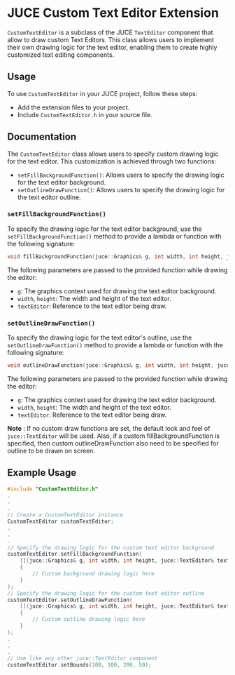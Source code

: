 # JUCE Custom Text Editor Extension

``CustomTextEditor`` is a subclass of the JUCE `TextEditor` component that allow to draw custom Text Editors. This class allows users to implement their own drawing logic for the text editor, enabling them to create highly customized text editing components.

## Usage
To use ``CustomTextEditor`` in your JUCE project, follow these steps:
- Add the extension files to your project.
- Include `CustomTextEditor.h` in your source file.

## Documentation
The ``CustomTextEditor`` class allows users to specify custom drawing logic for the text editor. This customization is achieved through two functions:
- `setFillBackgroundFunction()`: Allows users to specify the drawing logic for the text editor background.
- `setOutlineDrawFunction()`: Allows users to specify the drawing logic for the text editor outline.

### `setFillBackgroundFunction()`
To specify the drawing logic for the text editor background, use the `setFillBackgroundFunction()` method to provide a lambda or function with the following signature:
```cpp
void fillBackgroundFunction(juce::Graphics& g, int width, int height, juce::TextEditor& textEditor)
```
The following parameters are passed to the provided function while drawing the editor:
- `g`: The graphics context used for drawing the text editor background.
- `width`, `height`: The width and height of the text editor.
- `textEditor`: Reference to the text editor being draw.

### `setOutlineDrawFunction()`
To specify the drawing logic for the text editor's outline, use the `setOutlineDrawFunction()` method to provide a lambda or function with the following signature:
```cpp
void outlineDrawFunction(juce::Graphics& g, int width, int height, juce::TextEditor& textEditor))
```
The following parameters are passed to the provided function while drawing the editor:
- `g`: The graphics context used for drawing the text editor background.
- `width`, `height`: The width and height of the text editor.
- `textEditor`: Reference to the text editor being draw.

**Note** : If no custom draw functions are set, the default look and feel of `juce::TextEditor` will be used. Also, if a custom fillBackgroundFunction is specified, then custom outlineDrawFunction also need to be specified for outline to be drawn on screen.


## Example Usage
``` C++
#include "CustomTextEditor.h"
.
.
.
// Create a CustomTextEditor instance
CustomTextEditor customTextEditor;
.
.
.
// Specify the drawing logic for the custom text editor background
customTextEditor.setFillBackgroundFunction(
    [](juce::Graphics& g, int width, int height, juce::TextEditor& textEditor)
    {
        // Custom background drawing logic here
    }
);
// Specify the drawing logic for the custom text editor outline
customTextEditor.setOutlineDrawFunction(
    [](juce::Graphics& g, int width, int height, juce::TextEditor& textEditor)
    {
        // Custom outline drawing logic here
    }
);
.
.
.
// Use like any other juce::TextEditor component
customTextEditor.setBounds(100, 100, 200, 50);
```